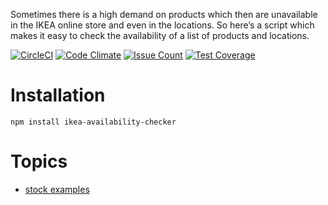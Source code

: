 Sometimes there is a high demand on products which then are unavailable in the IKEA online store and even in the locations. So here’s a script which makes it easy to check the availability of a list of products and locations.

[![CircleCI](https://circleci.com/gh/Ephigenia/ikea-availability-checker.svg?style=svg&circle-token=1907356b3e852337a9e5f96d9b99ef1942c4ffa2)](https://circleci.com/gh/Ephigenia/ikea-availability-checker)
[![Code Climate](https://codeclimate.com/repos/58920ec367bbb4005e0076bf/badges/e41dd44da970110ab426/gpa.svg)](https://codeclimate.com/repos/58920ec367bbb4005e0076bf/feed)
[![Issue Count](https://codeclimate.com/repos/58920ec367bbb4005e0076bf/badges/e41dd44da970110ab426/issue_count.svg)](https://codeclimate.com/repos/58920ec367bbb4005e0076bf/feed)
[![Test Coverage](https://codeclimate.com/repos/58920ec367bbb4005e0076bf/badges/e41dd44da970110ab426/coverage.svg)](https://codeclimate.com/repos/58920ec367bbb4005e0076bf/coverage)

# Installation

    npm install ikea-availability-checker

# Topics

* [stock examples](docs/stock.md)
